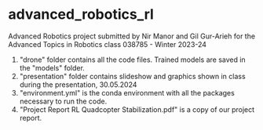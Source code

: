 # advanced_robotics_rl
 Advanced Robotics project submitted by Nir Manor and Gil Gur-Arieh for the Advanced Topics in Robotics class 038785 - Winter 2023-24

 1. "drone" folder contains all the code files. Trained models are saved in the "models" folder.
 2. "presentation" folder contains slideshow and graphics shown in class during the presentation, 30.05.2024
 3. "environment.yml" is the conda environment with all the packages necessary to run the code.
 4. "Project Report RL Quadcopter Stabilization.pdf" is a copy of our project report.
